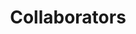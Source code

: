 ---
layout: profiles
permalink: /collaborators/
title: Collaborators
description:
nav: true
nav_order: 3

profiles:
  # if you want to include more than one profile, just replicate the following block
  # and create one content file for each profile inside _pages/
  - align: right
    image: CP_Lim.png
    content: about_CP_Lim.md
    image_circular: false # crops the image to make it circular
    more_info: >
    #   <p>555 your office number</p>
    #   <p>123 your address street</p>
    #   <p>Your City, State 12345</p>
  - align: left
    image: ThTh_Nguyen.webp
    content: about_ThTh_Nguyen.md
    image_circular: false # crops the image to make it circular
    more_info: >
    #   <p>555 your office number</p>
    #   <p>123 your address street</p>
    #   <p>Your City, State 12345</p>
  - align: right
    image: DNM_Dang.jpeg
    content: about_DNM_Dang.md
    image_circular: false # crops the image to make it circular
    more_info: >
    #   <p>Department of Computing Fundamental</p>
    #   <p>FPT University, Ho Chi Minh Campus 71216</p>
  - align: left
    image: SD_Nguyen.png
    content: about_SD_Nguyen.md
    image_circular: false # crops the image to make it circular
    more_info: >
    #   <p>555 your office number</p>
    #   <p>123 your address street</p>
    #   <p>Your City, State 12345</p>
  # - align: right
  #   image: S_Mallik.png
  #   content: about_S_Mallik.md
  #   image_circular: false # crops the image to make it circular
  #   more_info: >
  #   #   <p>555 your office number</p>
  #   #   <p>123 your address street</p>
  #   #   <p>Your City, State 12345</p>
  # - align: left
  #   image: D_DuongTran.jpg
  #   content: about_D_DuongTran.md
  #   image_circular: false # crops the image to make it circular
  #   more_info: >
  #   #   <p>555 your office number</p>
  #   #   <p>123 your address street</p>
  #   #   <p>Your City, State 12345</p>
  # - align: right
  #   image: M_Khan.jpg
  #   content: about_M_Khan.md
  #   image_circular: false # crops the image to make it circular
  #   more_info: >
  #   #   <p>555 your office number</p>
  #   #   <p>123 your address street</p>
  #   #   <p>Your City, State 12345</p>
---